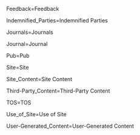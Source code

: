 Feedback=<span class="definedterm">Feedback</span>

Indemnified_Parties=<span class="definedterm">Indemnified Parties</span>

Journals=<span class="definedterm">Journals</span>

Journal=<span class="definedterm">Journal</span>

Pub=<span class="definedterm">Pub</span>
  
Site=<span class="definedterm">Site</span>

Site_Content=<span class="definedterm">Site Content</span>

Third-Party_Content=<span class="definedterm">Third-Party Content</span>

TOS=<span class="definedterm">TOS</span>

Use_of_Site=<span class="definedterm">Use of Site</span>

User-Generated_Content=<span class="definedterm">User-Generated Content</span>